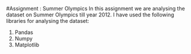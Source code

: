 #Assignment : Summer Olympics
In this assignment we are analysing the dataset on Summer Olympics till year 2012. I have used the following libraries for analysing the dataset:<br>
1. Pandas<br>
2. Numpy<br>
3. Matplotlib
